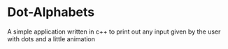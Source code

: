 # Dot-Alphabets
A simple application written in c++ to print out any input given by the user with dots and a little animation
